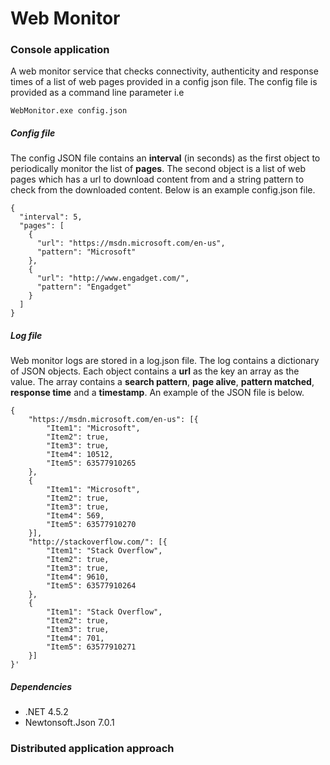 # Web Monitor
### Console application
A web monitor service that checks connectivity, authenticity and response times of a list of web pages provided in a config json file. The config file is provided as a command line parameter i.e
```
WebMonitor.exe config.json
```

##### Config file
The config JSON file contains an **interval** (in seconds) as the first object to periodically monitor the list of **pages**. The second object is a list of web pages which has a url to download content from and a string pattern to check from the downloaded content. Below is an example config.json file.
```
{
  "interval": 5,
  "pages": [
    {
      "url": "https://msdn.microsoft.com/en-us",
      "pattern": "Microsoft"
    },
    {
      "url": "http://www.engadget.com/",
      "pattern": "Engadget"
    }
  ]
}
```

##### Log file
Web monitor logs are stored in a log.json file. The log contains a dictionary of JSON objects. Each object contains a **url** as the key an array as the value. The array contains a **search pattern**, **page alive**, **pattern matched**, **response time** and a **timestamp**. An example of the JSON file is below.
```
{
	"https://msdn.microsoft.com/en-us": [{
		"Item1": "Microsoft",
		"Item2": true,
		"Item3": true,
		"Item4": 10512,
		"Item5": 63577910265
	},
	{
		"Item1": "Microsoft",
		"Item2": true,
		"Item3": true,
		"Item4": 569,
		"Item5": 63577910270
	}],
	"http://stackoverflow.com/": [{
		"Item1": "Stack Overflow",
		"Item2": true,
		"Item3": true,
		"Item4": 9610,
		"Item5": 63577910264
	},
	{
		"Item1": "Stack Overflow",
		"Item2": true,
		"Item3": true,
		"Item4": 701,
		"Item5": 63577910271
	}]
}'
```

##### Dependencies
* .NET 4.5.2
* Newtonsoft.Json 7.0.1

### Distributed application approach
